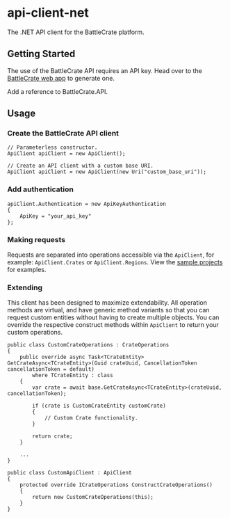 # api-client-net

The .NET API client for the BattleCrate platform.

## Getting Started

The use of the BattleCrate API requires an API key. Head over to the [BattleCrate web app](https://app.battlecrate.io/) to generate one.

Add a reference to BattleCrate.API.

## Usage

### Create the BattleCrate API client

```
// Parameterless constructor.
ApiClient apiClient = new ApiClient();

// Create an API client with a custom base URI.
ApiClient apiClient = new ApiClient(new Uri("custom_base_uri"));
```

### Add authentication

```
apiClient.Authentication = new ApiKeyAuthentication
{
    ApiKey = "your_api_key"
};
```

### Making requests

Requests are separated into operations accessible via the `ApiClient`, for example: `ApiClient.Crates` or `ApiClient.Regions`. View the [sample projects](https://github.com/battlecrate/api-client-net/tree/master/examples) for examples.

### Extending

This client has been designed to maximize extendability. All operation methods are virtual, and have generic method variants so that you can request custom entities without having to create multiple objects. You can override the respective construct methods within `ApiClient` to return your custom operations.

```
public class CustomCrateOperations : CrateOperations
{
    public override async Task<TCrateEntity> GetCrateAsync<TCrateEntity>(Guid crateUuid, CancellationToken cancellationToken = default)
        where TCrateEntity : class
    {
        var crate = await base.GetCrateAsync<TCrateEntity>(crateUuid, cancellationToken);
        
        if (crate is CustomCrateEntity customCrate)
        {
            // Custom Crate functionality.
        }
        
        return crate;
    }
    
    ...
}

public class CustomApiClient : ApiClient
{
    protected override ICrateOperations ConstructCrateOperations()
    {
        return new CustomCrateOperations(this);
    }
}
```
